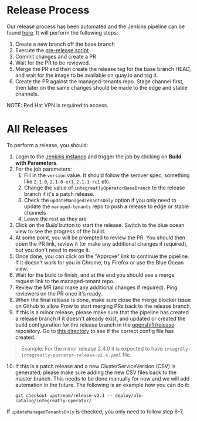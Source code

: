 # Release Process

Our release process has been automated and the Jenkins pipeline can be found [here](https://master-jenkins-csb-intly.cloud.paas.psi.redhat.com/job/Delorean/job/rhmi-release/). It will perform the following steps:

1. Create a new branch off the base branch
2. Execute the [pre-release script](./scripts/prepare-release.sh)
3. Commit changes and create a PR
4. Wait for the PR to be reviewed.
5. Merge the PR and then create the release tag for the base branch HEAD, and wait for the image to be available on quay.io and tag it.
6. Create the PR against the managed-tenants repo. Stage channel first, then later on the same changes should be made to the edge and stable channels.

NOTE: Red Hat VPN is required to access.

# All Releases

To perform a release, you should:
1. Login to the [Jenkins instance](https://master-jenkins-csb-intly.cloud.paas.psi.redhat.com/job/Delorean/job/rhmi-release/) and trigger the job by clicking on **Build with Parameters**.
2. For the job parameters:
   1. Fill in the `version` value. It should follow the semver spec, something like `2.1.0`, `2.1.0-er1`, `2.1.1-rc1` etc.
   2. Change the value of `integreatlyOperatorBaseBranch` to the release branch if it's a patch release.
   3. Check the `updateManagedTenantsOnly` option if you only need to update the `managed-tenants` repo to push a release to edge or stable channels 
   4. Leave the rest as they are
3. Click on the *Build* button to start the release. Switch to the blue ocean view to see the progress of the build.
4. At some point, you will be prompted to review the PR. You should then open the PR link, review it (or make any additional changes if required), but you don't need to merge it.
5. Once done, you can click on the "Approve" link to continue the pipeline. If it doesn't work for you in Chrome, try Firefox or use the Blue Ocean view. 
6. Wait for the build to finish, and at the end you should see a merge request link to the managed-tenant repo.
7. Review the MR (and make any additional changes if required). Ping reviewers on the PR once it's ready. 
8. When the final release is done, make sure close the merge blocker issue on Github to allow Prow to start merging PRs back to the release branch.
9. If this is a minor release, please make sure that the pipeline has created a release branch if it doesn't already exist, and updated or created the build configuration for the release branch in the [openshift/release](https://github.com/openshift/release) repository.
Go to [this directory](https://github.com/openshift/release/tree/master/ci-operator/config/integr8ly/integreatly-operator) to see if the correct config file has created.
>Example: For the minor release 2.4.0 it is expected to have  `integr8ly-integreatly-operator-release-v2.4.yaml` file.

10. If this is a patch release and a new ClusterServiceVersion (CSV) is generated, please make sure adding the new CSV files back to the master branch. This needs to be done manually for now and we will add automation in the future. The following is an example how you can do it:
    
    ```
    git checkout upstream/release-v2.1 -- deploy/olm-catalog/integreatly-operator/
    ```

If `updateManagedTenantsOnly` is checked, you only need to follow step 6-7.
